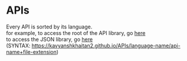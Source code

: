 # APIs
 Every API is sorted by its language.  
 for example, to access the root of the API library, go [here](https://kavyanshkhaitan2.github.io/APIs/)  
 to access the JSON library, go [here](https://KavyanshKhaitan2.github.io/APIs/json/)  
 (SYNTAX: https://kavyanshkhaitan2.github.io/APIs/language-name/api-name+file-extension)
